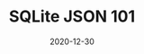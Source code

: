 ---
date: "2020-12-30"
title: SQLite JSON 101
link: https://katacoda.com/lucasmelin/scenarios/sqlite-json-101
summary: Katacoda course on working with JSON data using SQLite
github: https://github.com/lucasmelin/katacoda-scenarios
---